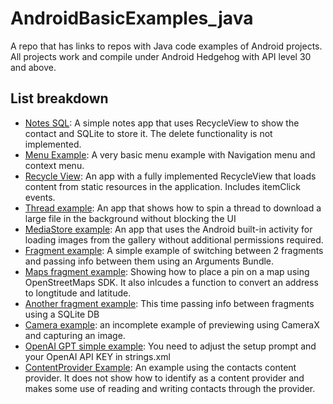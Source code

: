 # AndroidBasicExamples_java
A repo that has links to repos with Java code examples of Android projects.
All projects work and compile under Android Hedgehog with API level 30 and above.

## List breakdown
- [Notes SQL](https://github.com/shaihi/Notes_app_sqlite/tree/1a859cee9950cf84bcafbd4129dbf60d4b010649): A simple notes app that uses RecycleView to show the contact and SQLite to store it. The delete functionality is not implemented.
- [Menu Example](https://github.com/shaihi/menus_example/tree/6560bac33a0db296c990171be470d1cac74747b0): A very basic menu example with Navigation menu and context menu.
- [Recycle View](https://github.com/shaihi/RecycleViewExtensiveExample/tree/0a0df8cb367f841fe810ad6d162b077a5d1d4f6c): An app with a fully implemented RecycleView that loads content from static resources in the application. Includes itemClick events.
- [Thread example](https://github.com/shaihi/Threads_download_example/tree/5d26911196299255acf6a0f289e234642cd3dc80): An app that shows how to spin a thread to download a large file in the background without blocking the UI
- [MediaStore example](https://github.com/shaihi/MediaStore_LoadImage/tree/8e1a0f4ecfea6b50d157d186ebd07a560656e841): An app that uses the Android built-in activity for loading images from the gallery without additional permissions required.
- [Fragment example](https://github.com/shaihi/Fragment_Class_Example/tree/ae1f48e2ff0471ff0efc8aec151399f7900ec4b6): A simple example of switching between 2 fragments and passing info between them using an Arguments Bundle.
- [Maps fragment example](https://github.com/shaihi/Maps_Fragment_Example/tree/a3ad0ceb8f4595bc02786e208588aa48dac99e23): Showing how to place a pin on a map using OpenStreetMaps SDK. It also inlcudes a function to convert an address to longtitude and latitude.
- [Another fragment example](https://github.com/shaihi/Fragment_Example/tree/8038d8c7fc37dfacb7269057839c694bc537cdfe): This time passing info between fragments using a SQLite DB
- [Camera example](https://github.com/shaihi/Camera_MediaStore/tree/708051afd63428b43cabe37b898ce8a052b73d9f): an incomplete example of previewing using CameraX and capturing an image.
- [OpenAI GPT simple example](https://github.com/shaihi/gpt_example/tree/2926360011718240842b4eaf6374bcfc3a1165a4): You need to adjust the setup prompt and your OpenAI API KEY in strings.xml
- [ContentProvider Example](https://github.com/shaihi/ContentProviderExample/tree/ac209e5a4724751d166f895d5328985d734c405e): An example using the contacts content provider. It does not show how to identify as a content provider and makes some use of reading and writing contacts through the provider.
